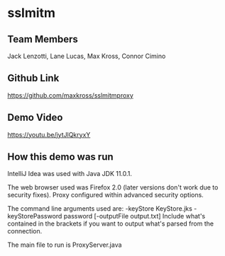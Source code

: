 # sslmitm

## Team Members
Jack Lenzotti, Lane Lucas, Max Kross, Connor Cimino

## Github Link
https://github.com/maxkross/sslmitmproxy

## Demo Video
https://youtu.be/jytJlQkryxY

## How this demo was run

IntelliJ Idea was used with Java JDK 11.0.1. 

The web browser used was Firefox 2.0 (later versions don't work due to security fixes).  Proxy configured within advanced security options.

The command line arguments used are: -keyStore KeyStore.jks -keyStorePassword password [-outputFile output.txt]
Include what's contained in the brackets if you want to output what's parsed from the connection.

The main file to run is ProxyServer.java


